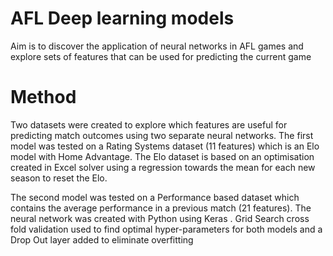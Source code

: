 # AFL Deep learning models

Aim is to discover the application of neural networks in AFL games and explore sets of features that can be used for predicting 
the current game



# Method

Two datasets were created to explore which features are useful for predicting match outcomes 
using two separate neural networks. The first model was tested on a Rating Systems dataset (11 features) 
which is an Elo model with Home Advantage. The Elo dataset is based on an optimisation created in Excel solver using a regression 
towards the mean for each new season to reset the Elo. 

The second model was tested on a Performance based dataset which contains the average performance in a previous match (21 features). 
The neural network was created with Python using Keras . Grid Search cross fold validation used to find optimal hyper-parameters for both models and a Drop Out layer added to eliminate overfitting



